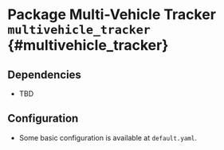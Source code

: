 # Package Multi-Vehicle Tracker  `multivehicle_tracker` {#multivehicle_tracker}


## Dependencies

- TBD

## Configuration

- Some basic configuration is available at ``default.yaml``.

<move-here src='#multivehicle_tracker-autogenerated'/>
